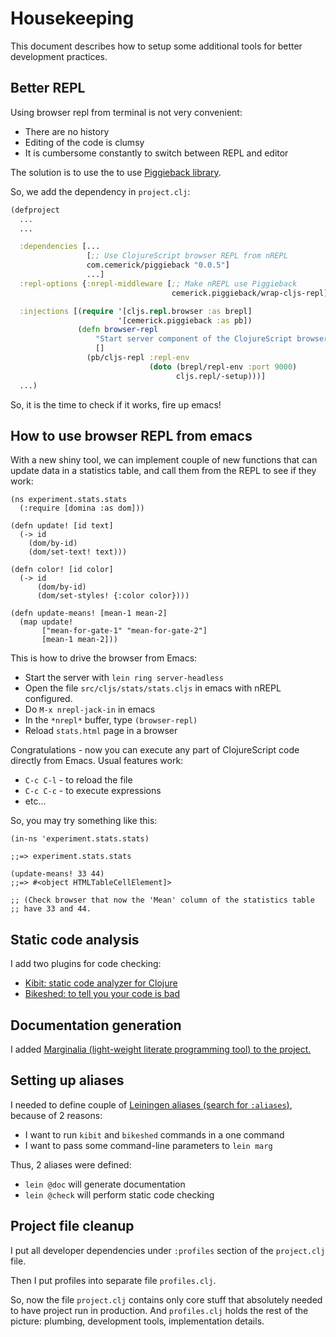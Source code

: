 # Housekeeping
This document describes how to setup some additional tools for better
development practices.

## Better REPL
Using browser repl from terminal is not very convenient:

- There are no history
- Editing of the code is clumsy
- It is cumbersome constantly to switch between REPL and editor

The solution is to use the to use [Piggieback library][1].

So, we add the dependency in `project.clj`:

```clojure
(defproject
  ...
  ...

  :dependencies [...
                 [;; Use ClojureScript browser REPL from nREPL
                 com.cemerick/piggieback "0.0.5"]
                 ...]
  :repl-options {:nrepl-middleware [;; Make nREPL use Piggieback
                                    cemerick.piggieback/wrap-cljs-repl]}

  :injections [(require '[cljs.repl.browser :as brepl]
                        '[cemerick.piggieback :as pb])
               (defn browser-repl
                   "Start server component of the ClojureScript browser REPL"
                   []
                 (pb/cljs-repl :repl-env
                               (doto (brepl/repl-env :port 9000)
                                     cljs.repl/-setup)))]
  ...)

```

So, it is the time to check if it works, fire up emacs!


## How to use browser REPL from emacs
With a new shiny tool, we can implement couple of new functions
that can update data in a statistics table, and call them from the
REPL to see if they work:

```clojurescript
(ns experiment.stats.stats
  (:require [domina :as dom]))

(defn update! [id text]
  (-> id
    (dom/by-id)
    (dom/set-text! text)))

(defn color! [id color]
  (-> id
      (dom/by-id)
      (dom/set-styles! {:color color})))

(defn update-means! [mean-1 mean-2]
  (map update!
       ["mean-for-gate-1" "mean-for-gate-2"]
       [mean-1 mean-2]))
```


This is how to drive the browser from Emacs:

- Start the server with `lein ring server-headless`
- Open the file `src/cljs/stats/stats.cljs` in emacs with nREPL
  configured.
- Do `M-x nrepl-jack-in` in emacs
- In the `*nrepl*` buffer, type `(browser-repl)`
- Reload `stats.html` page in a browser

Congratulations - now you can execute any part of ClojureScript code
directly from Emacs. Usual features work:

- `C-c C-l` - to reload the file
- `C-c C-c` - to execute expressions
- etc...

So, you may try something like this:

```clojurescript
(in-ns 'experiment.stats.stats)

;;=> experiment.stats.stats

(update-means! 33 44)
;;=> #<object HTMLTableCellElement]>

;; (Check browser that now the 'Mean' column of the statistics table
;; have 33 and 44.
```

## Static code analysis
I add two plugins for code checking:

- [Kibit: static code analyzer for Clojure][2]
- [Bikeshed: to tell you your code is bad][3]

## Documentation generation
I added
[Marginalia (light-weight literate programming tool) to the project.][4]

## Setting up aliases
I needed to define couple of
[Leiningen aliases (search for `:aliases`)][5], because of 2 reasons:

- I want to run `kibit` and `bikeshed` commands in a one command
- I want to pass some command-line parameters to `lein marg`

Thus, 2 aliases were defined:

- `lein @doc` will generate documentation
- `lein @check` will perform static code checking

## Project file cleanup
I put all developer dependencies under `:profiles` section of the
`project.clj` file.

Then I put profiles into separate file `profiles.clj`.

So, now the file `project.clj` contains only core stuff that
absolutely needed to have project run in production. And
`profiles.clj` holds the rest of the picture: plumbing, development
tools, implementation details.




[1]: https://github.com/cemerick/piggieback "Piggieback:
 run clojurescript REPL from nREPL"

[2]: https://github.com/jonase/kibit "Kibit: static code analyzer for Clojure."
[3]: https://github.com/dakrone/lein-bikeshed "Bikeshed: tell you if your code is bad."
[4]: https://github.com/fogus/marginalia "Marginalia: lightweight literate programming for Clojure"

[5]: https://github.com/technomancy/leiningen/blob/master/sample.project.clj "
Sample leiningen project. (Look for `:aliases`)."







